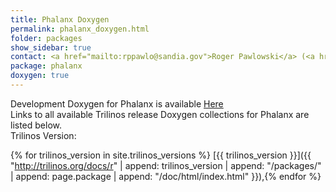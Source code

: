 ```yaml
---
title: Phalanx Doxygen
permalink: phalanx_doxygen.html
folder: packages
show_sidebar: true
contact: <a href="mailto:rppawlo@sandia.gov">Roger Pawlowski</a> (<a href="https://github.com/rppawlo">@rppawlo</a>), <a href="https://github.com/orgs/trilinos/teams/phalanx">@phalanx</a>
package: phalanx
doxygen: true
---
```


Development Doxygen for Phalanx is available [Here](http://trilinos.org/docs/dev/packages/phalanx/doc/html/index.html)  
Links to all available Trilinos release Doxygen collections for Phalanx are listed below.  
Trilinos Version: 

{% for trilinos_version in site.trilinos_versions %}
[{{ trilinos_version }}]({{ "http://trilinos.org/docs/r" | append: trilinos_version | append: "/packages/" | append: page.package | append: "/doc/html/index.html" }}),{% endfor %}
